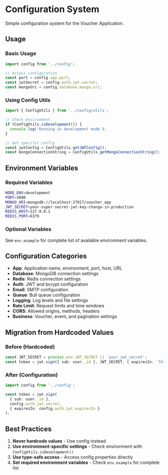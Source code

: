 # Configuration System

Simple configuration system for the Voucher Application.

## Usage

### Basic Usage

```typescript
import config from '../config';

// Access configuration
const port = config.app.port;
const jwtSecret = config.auth.jwt.secret;
const mongoUri = config.database.mongo.uri;
```

### Using Config Utils

```typescript
import { ConfigUtils } from '../config/utils';

// Check environment
if (ConfigUtils.isDevelopment()) {
  console.log('Running in development mode');
}

// Get specific config
const jwtConfig = ConfigUtils.getJWTConfig();
const mongoConnectionString = ConfigUtils.getMongoConnectionString();
```

## Environment Variables

### Required Variables

```bash
NODE_ENV=development
PORT=3000
MONGO_URI=mongodb://localhost:27017/voucher_app
JWT_SECRET=your-super-secret-jwt-key-change-in-production
REDIS_HOST=127.0.0.1
REDIS_PORT=6379
```

### Optional Variables

See `env.example` for complete list of available environment variables.

## Configuration Categories

- **App**: Application name, environment, port, host, URL
- **Database**: MongoDB connection settings
- **Redis**: Redis connection settings
- **Auth**: JWT and bcrypt configuration
- **Email**: SMTP configuration
- **Queue**: Bull queue configuration
- **Logging**: Log levels and file settings
- **Rate Limit**: Request limits and time windows
- **CORS**: Allowed origins, methods, headers
- **Business**: Voucher, event, and pagination settings

## Migration from Hardcoded Values

### Before (Hardcoded)
```typescript
const JWT_SECRET = process.env.JWT_SECRET || 'your_jwt_secret';
const token = jwt.sign({ sub: user._id }, JWT_SECRET, { expiresIn: '7d' });
```

### After (Configuration)
```typescript
import config from '../config';

const token = jwt.sign(
  { sub: user._id }, 
  config.auth.jwt.secret, 
  { expiresIn: config.auth.jwt.expiresIn }
);
```

## Best Practices

1. **Never hardcode values** - Use config instead
2. **Use environment-specific settings** - Check environment with `ConfigUtils.isDevelopment()`
3. **Use type-safe access** - Access config properties directly
4. **Set required environment variables** - Check `env.example` for complete list